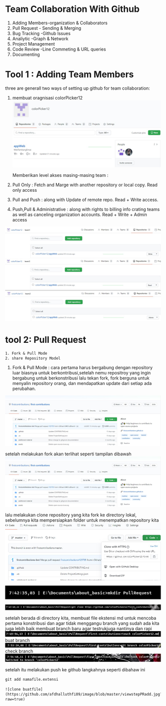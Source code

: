 # Team Collaboration With Github

1. Adding Members-organization & Collaborators
2. Pull Request - Sending & Merging
3. Bug Tracking -Github Issues
4. Analiytic -Graph & Network
5. Project Management
7. Code Review -Line Commeting & URL queries
8. Documenting

# Tool 1 : Adding Team Members

three are generall two ways of setting up github for team collaboration:

1. membuat oragnisasi colorPicker12
![alt text](https://github.com/afdhalluthfi09/image/blob/master/organisasi&team1.jpg?raw=true)

    Memberikan level akses masing-masing team :
1. <block>Pull Only<block> : Fetch and Marge with another repository or local copy. Read only access
2. <block>Pull and Push <block>: along with Update of remote repo. Read + Write access.
3. <block>Push,Pull & Administrative<block> : along with rights to billing info crating teams as well as canceling organization accounts. Read + Write + Admin access

![alt text](https://github.com/afdhalluthfi09/image/blob/master/level10.jpg?raw=true)
![alt text](https://github.com/afdhalluthfi09/image/blob/master/level2.jpg?raw=true)
![alt text](https://github.com/afdhalluthfi09/image/blob/master/level3.jpg?raw=true)

# tool 2: Pull Request
    1. Fork & Pull Mode
    2. share Repository Model

 1. Fork & Pull Mode :
cara pertama harus bergabung dengan repository luar biasnya untuk berkontribusi,setelah nemu repositroy yang ingin bergabung untuk berkonstribusi lalu tekan fork, fork berguna untuk menyalin repository orang, dan mendapatkan update dari setiap ada perubahan.

![alt text](https://github.com/afdhalluthfi09/image/blob/master/stepPR1.jpg?raw=true)

setelah melakukan fork akan terlihat seperti tampilan dibawah
![alt text](https://github.com/afdhalluthfi09/image/blob/master/viewstepPR1.jpg?raw=true)

lalu melakukan  clone repository yang kita fork ke directory lokal, sebelumnya kita mempersiapkan  folder untuk menempatkan repository kita
![clone text](https://github.com/afdhalluthfi09/image/blob/master/stepPR2.jpg?raw=true)

![clone buatfile](https://github.com/afdhalluthfi09/image/blob/master/stepPR3.jpg?raw=true)

![clone buatfile](https://github.com/afdhalluthfi09/image/blob/master/stepPR4.jpg?raw=true)

setelah berada di directory kita, membuat file ekstensi md untuk mencoba pertama konstribusi dan agar tidak menggangu branch yang sudah ada kita juga lebih baik membuat branch baru agar testrukjuga nantinya dan rapi
![clone buatfile](https://github.com/afdhalluthfi09/image/blob/master/stepPR5.jpg?raw=true)
buat branch
![clone buatfile](https://github.com/afdhalluthfi09/image/blob/master/stepPR6.jpg?raw=true)
check branch
![clone buatfile](https://github.com/afdhalluthfi09/image/blob/master/viewstepPR6.jpg?raw=true)

setelah itu melakukan push ke github langkahnya seperti dibahaw ini 
```
git add namafile.extensi

![clone buatfile](https://github.com/afdhalluthfi09/image/blob/master/viewstepPRadd.jpg?raw=true)

```
